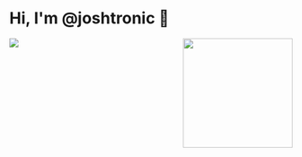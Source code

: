 # Hi, I'm @joshtronic 👋

<img align="left" src="https://github-readme-stats.vercel.app/api?username=joshtronic&theme=dark&show_icons=true&include_all_commits=true&count_private=true&border_radius=12">

<img align="right" src="https://github-readme-stats.vercel.app/api/top-langs/?username=joshtronic&theme=dark&layout=compact&langs_count=10&border_radius=12" height="195">

<!--
**joshtronic/joshtronic** is a ✨ _special_ ✨ repository because its `README.md` (this file) appears on your GitHub profile.

Here are some ideas to get you started:

- 🔭 I’m currently working on ...
- 🌱 I’m currently learning ...
- 👯 I’m looking to collaborate on ...
- 🤔 I’m looking for help with ...
- 💬 Ask me about ...
- 📫 How to reach me: ...
- 😄 Pronouns: ...
- ⚡ Fun fact: ...
-->
